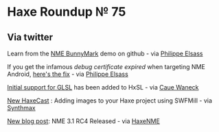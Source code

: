 [_template]: ../templates/roundup.html
# Haxe Roundup № 75

## Via twitter
Learn from the [NME BunnyMark][link 1] demo on github - via [Philippe Elsass][link 2]

If you get the infamous *debug certificate expired* when targeting NME Android, [here's the fix][link 3] - via [Philippe Elsass][link 4]

[Initial support for GLSL][link 5] has been added to HxSL - via [Caue Waneck][link 6]

[New HaxeCast][link 7] : Adding images to your Haxe project using SWFMill - via [Synthmax][link 8]

[New blog post][link 9]: NME 3.1 RC4 Released - via [HaxeNME][link 10]

[link 1]: https://github.com/elsassph/nme-bunnymark "NME BunnyMark"
[link 2]: https://www.twitter.com/#!/elsassph "Philippe Elsass"
[link 3]: http://stackoverflow.com/questions/2194808/debug-certificate-expired-error-in-eclipse-android-plugins "here&#8217;s the fix"
[link 4]: https://www.twitter.com/#!/elsassph "Philippe Elsass"
[link 5]: http://code.google.com/p/hxformat/source/browse/#svn%2Fbranches%2Fglsl-experimental "Initial support for GLSL"
[link 6]: https://www.twitter.com/#!/cwaneck "Caue Waneck"
[link 7]: http://haxecasts.com/video_casts/adding-images-to-your-haxe-project-using-swfmill "New HaxeCast"
[link 8]: https://www.twitter.com/#!/Synthmax "Synthmax"
[link 9]: http://www.haxenme.org/blog/?p=42 "New blog post"
[link 10]: https://www.twitter.com/#!/haxenme "HaxeNME"

